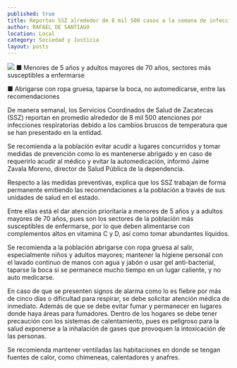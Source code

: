 ```yaml
---
published: true
title: Reportan SSZ alrededor de 8 mil 500 casos a la semana de infecciones respiratorias
author: RAFAEL DE SANTIAGO
location: Local
category: Sociedad y Justicia
layout: posts
---
```


![](http://i.imgur.com/xICsDnJm.jpg)
■ Menores de 5 años y adultos mayores de 70 años, sectores más susceptibles a enfermarse 

■ Abrigarse con ropa gruesa, taparse la boca, no automedicarse, entre las recomendaciones

De manera semanal, los Servicios Coordinados de Salud de Zacatecas (SSZ) reportan en promedio alrededor de 8 mil 500 atenciones por infecciones respiratorias debido a los cambios bruscos de temperatura que se han presentado en la entidad.

Se recomienda a la población evitar acudir a lugares concurridos y tomar medidas de prevención como lo es mantenerse abrigado y en caso de requerirlo acudir al médico y evitar la automedicación, informó Jaime Zavala Moreno, director de Salud Pública de la dependencia.

Respecto a las medidas preventivas, explica que los SSZ trabajan de forma permanente emitiendo las recomendaciones a la población a través de sus unidades de salud en el estado.

Entre ellas está el dar atención prioritaria a menores de 5 años y a adultos mayores de 70 años, pues son los sectores de la población más susceptibles de enfermarse, por lo que deben alimentarse con complementos altos en vitamina C y D, así como tomar abundantes líquidos.

Se recomienda a la población abrigarse con ropa gruesa al salir, especialmente niños y adultos mayores; mantener la higiene personal con el lavado continuo de manos con agua y jabón o usar gel anti-bacterial, taparse la boca si se permanece mucho tiempo en un lugar caliente, y no auto medicarse.

En caso de que se presenten signos de alarma como lo es fiebre por más de cinco días o dificultad para respirar, se debe solicitar atención médica de inmediato. Además de que se debe evitar fumar y permanecer en lugares donde haya áreas para fumadores.
Dentro de los hogares se debe tener precaución con los sistemas de calentamiento, pues es peligroso para la salud exponerse a la inhalación de gases que provoquen la intoxicación de las personas.

Se recomienda mantener ventiladas las habitaciones en donde se tengan fuentes de calor, como chimeneas, calentadores y anafres.
